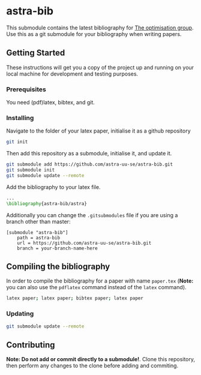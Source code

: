 # astra-bib

This submodule contains the latest bibliography for [The optimisation group](https://www.uu.se/en/department/information-technology/research/research-groups/optimisation-research-group). Use this as a git submodule for your bibliography when writing papers.

## Getting Started

These instructions will get you a copy of the project up and running on your local machine for development and testing purposes.

### Prerequisites

You need (pdf)latex, bibtex, and git.

### Installing

Navigate to the folder of your latex paper, initialise it as a github repository

```bash
git init
```

Then add this repository as a submodule, initialise it, and update it.

```bash
git submodule add https://github.com/astra-uu-se/astra-bib.git
git submodule init
git submodule update --remote
```

Add the bibliography to your latex file.

```latex
...
\bibliography{astra-bib/astra}
```

Additionally you can change the `.gitsubmodules` file if you are using a branch other than master:
```git
[submodule "astra-bib"]
	path = astra-bib
	url = https://github.com/astra-uu-se/astra-bib.git
    branch = your-branch-name-here
```

## Compiling the bibliography

In order to compile the bibliography for a paper with name `paper.tex` (**Note:** you can also use the `pdflatex` command instead of the `latex` command).

```bash
latex paper; latex paper; bibtex paper; latex paper
```

### Updating

```bash
git submodule update --remote
```
## Contributing

**Note: Do not add or commit directly to a submodule!**.
Clone this repository, then perform any changes to the clone before adding and commiting.
